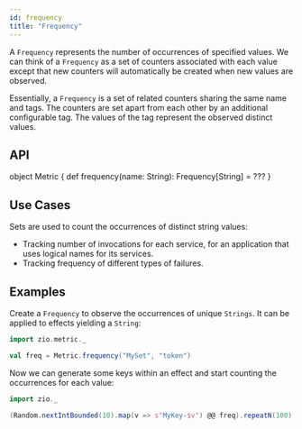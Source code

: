 ```yaml
---
id: frequency 
title: "Frequency"
---
```


A `Frequency` represents the number of occurrences of specified values. We can think of a `Frequency` as a set of counters associated with each value except that new counters will automatically be created when new values are observed.

Essentially, a `Frequency` is a set of related counters sharing the same name and tags. The counters are set apart from each other by an additional configurable tag. The values of the tag represent the observed distinct values.

## API

object Metric {
  def frequency(name: String): Frequency[String] = ???
}

## Use Cases

Sets are used to count the occurrences of distinct string values:
- Tracking number of invocations for each service, for an application that uses logical names for its services.
- Tracking frequency of different types of failures.

## Examples

Create a `Frequency` to observe the occurrences of unique `Strings`. It can be applied to effects yielding a `String`:

```scala mdoc:silent:nest
import zio.metric._

val freq = Metric.frequency("MySet", "token")
```

Now we can generate some keys within an effect and start counting the occurrences for each value:

```scala mdoc:silent:nest
import zio._

(Random.nextIntBounded(10).map(v => s"MyKey-$v") @@ freq).repeatN(100)
```
